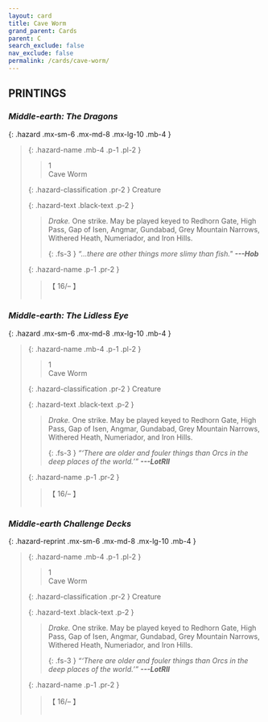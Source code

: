```yaml
---
layout: card
title: Cave Worm
grand_parent: Cards
parent: C
search_exclude: false
nav_exclude: false
permalink: /cards/cave-worm/
---
```


## PRINTINGS


### _Middle-earth: The Dragons_

{: .hazard .mx-sm-6 .mx-md-8 .mx-lg-10 .mb-4 }
> {: .hazard-name .mb-4 .p-1 .pl-2 }
> > <div class="hazard-mp">1</div>
> > <div class="card-name">Cave Worm</div>
>
> {: .hazard-classification .pr-2 }
> Creature
>
> {: .hazard-text .black-text .p-2 }
> > _Drake._ One strike. May be played keyed to Redhorn Gate, High Pass, Gap of Isen, Angmar, Gundabad, Grey Mountain Narrows, Withered Heath, Numeriador, and Iron Hills. 
> > 
> > {: .fs-3 } 
> > _“...there are other things more slimy than fish."_ ***---&#65279;Hob*** 
>
> {: .hazard-name .p-1 .pr-2 }
> > <div class="card-shield">【 16/&ndash; 】</div>
> > <div class="card-corruption">&nbsp;</div>

### _Middle-earth: The Lidless Eye_

{: .hazard .mx-sm-6 .mx-md-8 .mx-lg-10 .mb-4 }
> {: .hazard-name .mb-4 .p-1 .pl-2 }
> > <div class="hazard-mp">1</div>
> > <div class="card-name">Cave Worm</div>
>
> {: .hazard-classification .pr-2 }
> Creature
>
> {: .hazard-text .black-text .p-2 }
> > _Drake._ One strike. May be played keyed to Redhorn Gate, High Pass, Gap of Isen, Angmar, Gundabad, Grey Mountain Narrows, Withered Heath, Numeriador, and Iron Hills. 
> > 
> > {: .fs-3 } 
> > _“‘There are older and fouler things than Orcs in the deep places of the world.’”_ ***---&#65279;LotRII*** 
>
> {: .hazard-name .p-1 .pr-2 }
> > <div class="card-shield">【 16/&ndash; 】</div>
> > <div class="card-corruption">&nbsp;</div>

### _Middle-earth Challenge Decks_

{: .hazard-reprint .mx-sm-6 .mx-md-8 .mx-lg-10 .mb-4 }
> {: .hazard-name .mb-4 .p-1 .pl-2 }
> > <div class="hazard-mp">1</div>
> > <div class="card-name">Cave Worm</div>
>
> {: .hazard-classification .pr-2 }
> Creature
>
> {: .hazard-text .black-text .p-2 }
> > _Drake._ One strike. May be played keyed to Redhorn Gate, High Pass, Gap of Isen, Angmar, Gundabad, Grey Mountain Narrows, Withered Heath, Numeriador, and Iron Hills. 
> > 
> > {: .fs-3 } 
> > _“‘There are older and fouler things than Orcs in the deep places of the world.’”_ ***---&#65279;LotRII*** 
>
> {: .hazard-name .p-1 .pr-2 }
> > <div class="card-shield">【 16/&ndash; 】</div>
> > <div class="card-corruption-white">&nbsp;</div>
